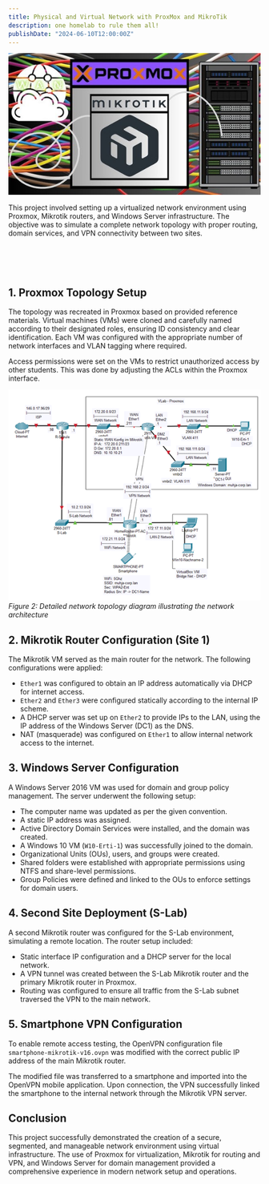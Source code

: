 ```yaml
---
title: Physical and Virtual Network with ProxMox and MikroTik
description: one homelab to rule them all!
publishDate: "2024-06-10T12:00:00Z"
---
```


![network.png](/public/thumbnail_virtual_network.jpg)

This project involved setting up a virtualized network environment using Proxmox, Mikrotik routers, and Windows Server infrastructure. The objective was to simulate a complete network topology with proper routing, domain services, and VPN connectivity between two sites.<br><br><br><br><br>


## 1. Proxmox Topology Setup

The topology was recreated in Proxmox based on provided reference materials. Virtual machines (VMs) were cloned and carefully named according to their designated roles, ensuring ID consistency and clear identification. Each VM was configured with the appropriate number of network interfaces and VLAN tagging where required.

Access permissions were set on the VMs to restrict unauthorized access by other students. This was done by adjusting the ACLs within the Proxmox interface.

![topology.png](/public/virtual_topology.png)
*Figure 2: Detailed network topology diagram illustrating the network architecture*


## 2. Mikrotik Router Configuration (Site 1)

The Mikrotik VM served as the main router for the network. The following configurations were applied:

- `Ether1` was configured to obtain an IP address automatically via DHCP for internet access.
- `Ether2` and `Ether3` were configured statically according to the internal IP scheme.
- A DHCP server was set up on `Ether2` to provide IPs to the LAN, using the IP address of the Windows Server (DC1) as the DNS.
- NAT (masquerade) was configured on `Ether1` to allow internal network access to the internet.

## 3. Windows Server Configuration

A Windows Server 2016 VM was used for domain and group policy management. The server underwent the following setup:

- The computer name was updated as per the given convention.
- A static IP address was assigned.
- Active Directory Domain Services were installed, and the domain was created.
- A Windows 10 VM (`W10-Erti-1`) was successfully joined to the domain.
- Organizational Units (OUs), users, and groups were created.
- Shared folders were established with appropriate permissions using NTFS and share-level permissions.
- Group Policies were defined and linked to the OUs to enforce settings for domain users.

## 4. Second Site Deployment (S-Lab)

A second Mikrotik router was configured for the S-Lab environment, simulating a remote location. The router setup included:

- Static interface IP configuration and a DHCP server for the local network.
- A VPN tunnel was created between the S-Lab Mikrotik router and the primary Mikrotik router in Proxmox.
- Routing was configured to ensure all traffic from the S-Lab subnet traversed the VPN to the main network.

## 5. Smartphone VPN Configuration

To enable remote access testing, the OpenVPN configuration file `smartphone-mikrotik-v16.ovpn` was modified with the correct public IP address of the main Mikrotik router.

The modified file was transferred to a smartphone and imported into the OpenVPN mobile application. Upon connection, the VPN successfully linked the smartphone to the internal network through the Mikrotik VPN server.


## Conclusion

This project successfully demonstrated the creation of a secure, segmented, and manageable network environment using virtual infrastructure. The use of Proxmox for virtualization, Mikrotik for routing and VPN, and Windows Server for domain management provided a comprehensive experience in modern network setup and operations.